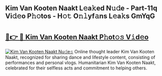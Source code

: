## Kim Van Kooten Naakt L𝚎a𝚔ed N𝚞𝚍e - Part-11q Vi𝚍𝚎o P𝚑𝚘tos - H𝚘𝚝 O𝚗𝚕yf𝚊ns L𝚎a𝚔s GmYqG

# <h2><a href="http://kf0fyy4.oniu.top/?m=Kim+Van+Kooten+Naakt">🔗👉 🔴 Kim Van Kooten Naakt P𝚑ot𝚘𝚜 V𝚒d𝚎o</a></h2>

[![Kim Van Kooten Naakt Nu𝚍e𝚜](https://i.imgur.com/0qMVB7G.gif)](http://kf0fyy4.oniu.top/?m=Kim+Van+Kooten+Naakt)
Online thought leader Kim Van Kooten Naakt, recognized for sharing dance and lifestyle content, consisting of performances and personal vlogs. Humanitarian Kim Van Kooten Naakt, celebrated for their selfless acts and commitment to helping others.  
